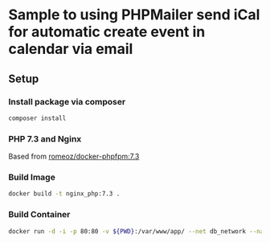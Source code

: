 # Sample to using PHPMailer send iCal for automatic create event in calendar via email

## Setup

### Install package via composer

```bash
composer install
```

### PHP 7.3 and Nginx

Based from [romeoz/docker-phpfpm:7.3](https://github.com/romeOz/docker-nginx-php/tree/master/7.3)

### Build Image

```bash
docker build -t nginx_php:7.3 .
```

### Build Container

```bash
docker run -d -i -p 80:80 -v ${PWD}:/var/www/app/ --net db_network --name mail-invite-meeting nginx_php:7.3
```
